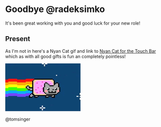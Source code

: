 # Goodbye @radeksimko

It's been great working with you and good luck for your new role!

## Present

As I'm not in here's a Nyan Cat gif and link to [Nyan Cat for the Touch Bar](https://github.com/avatsaev/touchbar_nyancat) which as with all good gifts is fun an completely pointless!

![nyancat](nyancat.gif)

@tomsinger
